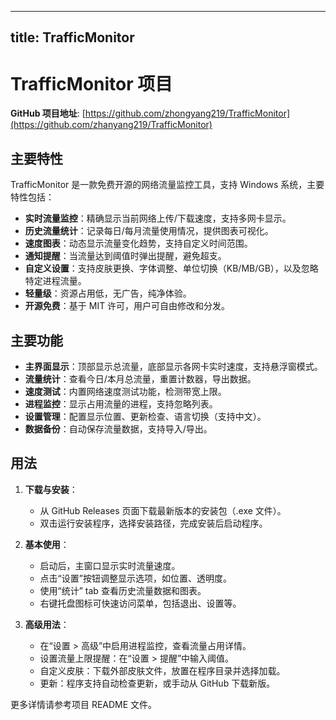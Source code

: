 
---
title: TrafficMonitor
---

# TrafficMonitor 项目

**GitHub 项目地址**: [https://github.com/zhongyang219/TrafficMonitor](https://github.com/zhanyang219/TrafficMonitor)

## 主要特性
TrafficMonitor 是一款免费开源的网络流量监控工具，支持 Windows 系统，主要特性包括：
- **实时流量监控**：精确显示当前网络上传/下载速度，支持多网卡显示。
- **历史流量统计**：记录每日/每月流量使用情况，提供图表可视化。
- **速度图表**：动态显示流量变化趋势，支持自定义时间范围。
- **通知提醒**：当流量达到阈值时弹出提醒，避免超支。
- **自定义设置**：支持皮肤更换、字体调整、单位切换（KB/MB/GB），以及忽略特定进程流量。
- **轻量级**：资源占用低，无广告，纯净体验。
- **开源免费**：基于 MIT 许可，用户可自由修改和分发。

## 主要功能
- **主界面显示**：顶部显示总流量，底部显示各网卡实时速度，支持悬浮窗模式。
- **流量统计**：查看今日/本月总流量，重置计数器，导出数据。
- **速度测试**：内置网络速度测试功能，检测带宽上限。
- **进程监控**：显示占用流量的进程，支持忽略列表。
- **设置管理**：配置显示位置、更新检查、语言切换（支持中文）。
- **数据备份**：自动保存流量数据，支持导入/导出。

## 用法
1. **下载与安装**：
   - 从 GitHub Releases 页面下载最新版本的安装包（.exe 文件）。
   - 双击运行安装程序，选择安装路径，完成安装后启动程序。

2. **基本使用**：
   - 启动后，主窗口显示实时流量速度。
   - 点击“设置”按钮调整显示选项，如位置、透明度。
   - 使用“统计” tab 查看历史流量数据和图表。
   - 右键托盘图标可快速访问菜单，包括退出、设置等。

3. **高级用法**：
   - 在“设置 > 高级”中启用进程监控，查看流量占用详情。
   - 设置流量上限提醒：在“设置 > 提醒”中输入阈值。
   - 自定义皮肤：下载外部皮肤文件，放置在程序目录并选择加载。
   - 更新：程序支持自动检查更新，或手动从 GitHub 下载新版。

更多详情请参考项目 README 文件。